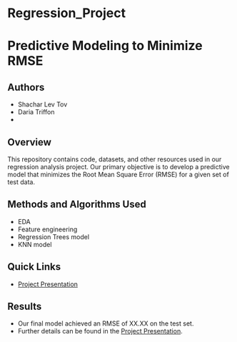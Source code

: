 # Regression_Project
# Predictive Modeling to Minimize RMSE

## Authors
- Shachar Lev Tov
- Daria Triffon
- 
## Overview
This repository contains code, datasets, and other resources used in our regression analysis project. Our primary objective is to develop a predictive model that minimizes the Root Mean Square Error (RMSE) for a given set of test data.

## Methods and Algorithms Used
- EDA
- Feature engineering
- Regression Trees model
- KNN model

## Quick Links
- [Project Presentation](https://docs.google.com/presentation/d/1tIXeV3bZ6SR-5HhjHxH1BFxQJz19aeUfg5kwWmlSxr8/edit#slide=id.g2797aa4669e_0_23)

## Results
- Our final model achieved an RMSE of XX.XX on the test set.
- Further details can be found in the [Project Presentation](https://docs.google.com/presentation/d/1tIXeV3bZ6SR-5HhjHxH1BFxQJz19aeUfg5kwWmlSxr8/edit#slide=id.g2797aa4669e_0_23).
